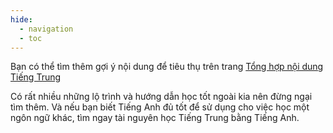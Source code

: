 ```yaml
---
hide:
  - navigation
  - toc
---
```


Bạn có thể tìm thêm gợi ý nội dung để tiêu thụ trên trang [Tổng hợp nội dung Tiếng Trung](https://daihocmo.github.io/awesome-ngon-ngu/ngon-ngu/tieng-trung/input.html) 

Có rất nhiều những lộ trình và hướng dẫn học tốt ngoài kia nên đừng ngại tìm thêm. Và nếu bạn biết Tiếng Anh đủ tốt để sử dụng cho việc học một ngôn ngữ khác, tìm ngay tài nguyên học Tiếng Trung bằng Tiếng Anh.
